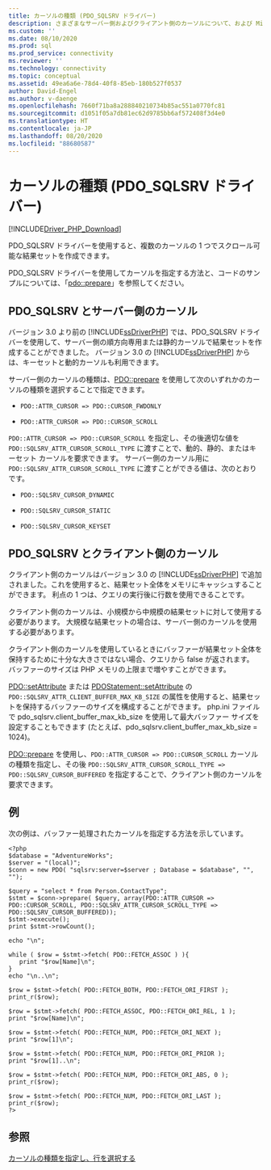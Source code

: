 ```yaml
---
title: カーソルの種類 (PDO_SQLSRV ドライバー)
description: さまざまなサーバー側およびクライアント側のカーソルについて、および Microsoft PDO_SQLSRV Driver for PHP for SQL Server を使用する場合にユーザーがカーソルの種類を指定することができる方法について説明します。
ms.custom: ''
ms.date: 08/10/2020
ms.prod: sql
ms.prod_service: connectivity
ms.reviewer: ''
ms.technology: connectivity
ms.topic: conceptual
ms.assetid: 49ea6a6e-78d4-40f8-85eb-180b527f0537
author: David-Engel
ms.author: v-daenge
ms.openlocfilehash: 7660f71ba8a288840210734b85ac551a0770fc81
ms.sourcegitcommit: d1051f05a7db81ec62d9785bb6af572408f3d4e0
ms.translationtype: HT
ms.contentlocale: ja-JP
ms.lasthandoff: 08/20/2020
ms.locfileid: "88680587"
---
```

# <a name="cursor-types-pdo_sqlsrv-driver"></a>カーソルの種類 (PDO_SQLSRV ドライバー)
[!INCLUDE[Driver_PHP_Download](../../includes/driver_php_download.md)]

PDO_SQLSRV ドライバーを使用すると、複数のカーソルの 1 つでスクロール可能な結果セットを作成できます。

PDO_SQLSRV ドライバーを使用してカーソルを指定する方法と、コードのサンプルについては、「[pdo::prepare](../../connect/php/pdo-prepare.md)」を参照してください。

## <a name="pdo_sqlsrv-and-server-side-cursors"></a>PDO_SQLSRV とサーバー側のカーソル
バージョン 3.0 より前の [!INCLUDE[ssDriverPHP](../../includes/ssdriverphp_md.md)] では、PDO_SQLSRV ドライバーを使用して、サーバー側の順方向専用または静的カーソルで結果セットを作成することができました。 バージョン 3.0 の [!INCLUDE[ssDriverPHP](../../includes/ssdriverphp_md.md)] からは、キーセットと動的カーソルも利用できます。

サーバー側のカーソルの種類は、[PDO::prepare](../../connect/php/pdo-prepare.md) を使用して次のいずれかのカーソルの種類を選択することで指定できます。

-   `PDO::ATTR_CURSOR => PDO::CURSOR_FWDONLY`

-   `PDO::ATTR_CURSOR => PDO::CURSOR_SCROLL`

`PDO::ATTR_CURSOR => PDO::CURSOR_SCROLL` を指定し、その後適切な値を `PDO::SQLSRV_ATTR_CURSOR_SCROLL_TYPE` に渡すことで、動的、静的、またはキーセット カーソルを要求できます。 サーバー側のカーソル用に `PDO::SQLSRV_ATTR_CURSOR_SCROLL_TYPE` に渡すことができる値は、次のとおりです。

-   `PDO::SQLSRV_CURSOR_DYNAMIC`

-   `PDO::SQLSRV_CURSOR_STATIC`

-   `PDO::SQLSRV_CURSOR_KEYSET`

## <a name="pdo_sqlsrv-and-client-side-cursors"></a>PDO_SQLSRV とクライアント側のカーソル
クライアント側のカーソルはバージョン 3.0 の [!INCLUDE[ssDriverPHP](../../includes/ssdriverphp_md.md)] で追加されました。これを使用すると、結果セット全体をメモリにキャッシュすることができます。 利点の 1 つは、クエリの実行後に行数を使用できることです。

クライアント側のカーソルは、小規模から中規模の結果セットに対して使用する必要があります。 大規模な結果セットの場合は、サーバー側のカーソルを使用する必要があります。

クライアント側のカーソルを使用しているときにバッファーが結果セット全体を保持するために十分な大きさではない場合、クエリから false が返されます。 バッファーのサイズは PHP メモリの上限まで増やすことができます。

[PDO::setAttribute](../../connect/php/pdo-setattribute.md) または [PDOStatement::setAttribute](../../connect/php/pdostatement-setattribute.md) の `PDO::SQLSRV_ATTR_CLIENT_BUFFER_MAX_KB_SIZE` の属性を使用すると、結果セットを保持するバッファーのサイズを構成することができます。 php.ini ファイルで pdo_sqlsrv.client_buffer_max_kb_size を使用して最大バッファー サイズを設定することもできます (たとえば、pdo_sqlsrv.client_buffer_max_kb_size = 1024)。

[PDO::prepare](../../connect/php/pdo-prepare.md) を使用し、`PDO::ATTR_CURSOR => PDO::CURSOR_SCROLL` カーソルの種類を指定し、その後 `PDO::SQLSRV_ATTR_CURSOR_SCROLL_TYPE => PDO::SQLSRV_CURSOR_BUFFERED` を指定することで、クライアント側のカーソルを要求できます。

## <a name="example"></a>例
次の例は、バッファー処理されたカーソルを指定する方法を示しています。
```
<?php
$database = "AdventureWorks";
$server = "(local)";
$conn = new PDO( "sqlsrv:server=$server ; Database = $database", "", "");

$query = "select * from Person.ContactType";
$stmt = $conn->prepare( $query, array(PDO::ATTR_CURSOR => PDO::CURSOR_SCROLL, PDO::SQLSRV_ATTR_CURSOR_SCROLL_TYPE => PDO::SQLSRV_CURSOR_BUFFERED));
$stmt->execute();
print $stmt->rowCount();

echo "\n";

while ( $row = $stmt->fetch( PDO::FETCH_ASSOC ) ){
   print "$row[Name]\n";
}
echo "\n..\n";

$row = $stmt->fetch( PDO::FETCH_BOTH, PDO::FETCH_ORI_FIRST );
print_r($row);

$row = $stmt->fetch( PDO::FETCH_ASSOC, PDO::FETCH_ORI_REL, 1 );
print "$row[Name]\n";

$row = $stmt->fetch( PDO::FETCH_NUM, PDO::FETCH_ORI_NEXT );
print "$row[1]\n";

$row = $stmt->fetch( PDO::FETCH_NUM, PDO::FETCH_ORI_PRIOR );
print "$row[1]..\n";

$row = $stmt->fetch( PDO::FETCH_NUM, PDO::FETCH_ORI_ABS, 0 );
print_r($row);

$row = $stmt->fetch( PDO::FETCH_NUM, PDO::FETCH_ORI_LAST );
print_r($row);
?>
```

## <a name="see-also"></a>参照
[カーソルの種類を指定し、行を選択する](../../connect/php/specifying-a-cursor-type-and-selecting-rows.md)

